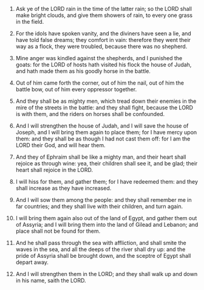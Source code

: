 1. Ask ye of the LORD rain in the time of the latter rain; so the
LORD shall make bright clouds, and give them showers of rain, to every
one grass in the field.

2. For the idols have spoken vanity, and the diviners have seen a
lie, and have told false dreams; they comfort in vain: therefore they
went their way as a flock, they were troubled, because there was no
shepherd.

3. Mine anger was kindled against the shepherds, and I punished the
goats: for the LORD of hosts hath visited his flock the house of
Judah, and hath made them as his goodly horse in the battle.

4. Out of him came forth the corner, out of him the nail, out of him
the battle bow, out of him every oppressor together.

5. And they shall be as mighty men, which tread down their enemies
in the mire of the streets in the battle: and they shall fight,
because the LORD is with them, and the riders on horses shall be
confounded.

6. And I will strengthen the house of Judah, and I will save the
house of Joseph, and I will bring them again to place them; for I have
mercy upon them: and they shall be as though I had not cast them off:
for I am the LORD their God, and will hear them.

7. And they of Ephraim shall be like a mighty man, and their heart
shall rejoice as through wine: yea, their children shall see it, and
be glad; their heart shall rejoice in the LORD.

8. I will hiss for them, and gather them; for I have redeemed them:
and they shall increase as they have increased.

9. And I will sow them among the people: and they shall remember me
in far countries; and they shall live with their children, and turn
again.

10. I will bring them again also out of the land of Egypt, and
gather them out of Assyria; and I will bring them into the land of
Gilead and Lebanon; and place shall not be found for them.

11. And he shall pass through the sea with affliction, and shall
smite the waves in the sea, and all the deeps of the river shall dry
up: and the pride of Assyria shall be brought down, and the sceptre of
Egypt shall depart away.

12. And I will strengthen them in the LORD; and they shall walk up
and down in his name, saith the LORD.